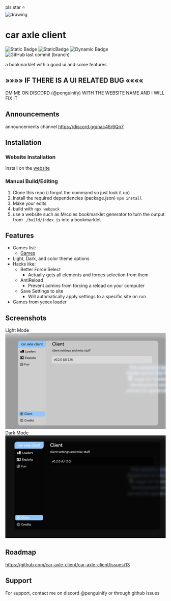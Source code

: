 pls star ⭐️  
<img src="https://delivery.contenthub.allstate.com/api/public/content/f0e5db4104d04bf386f97f6dc098bfc5?v=353a1ed1" alt="drawing" width="200"/>

# car axle client

![Static Badge](https://img.shields.io/badge/certified-trash-734422?style=plastic) ![StaticBadge](https://img.shields.io/badge/lines_of_code-1502-blue?style=plastic) ![Dynamic Badge](https://img.shields.io/github/actions/workflow/status/car-axle-client/car-axle-client/webpack.yml?style=plastic) ![GitHub last commit (branch)](https://img.shields.io/github/last-commit/car-axle-client/car-axle-client/main?style=plastic)

a bookmarklet with a good ui and some features

## »»»» IF THERE IS A UI RELATED BUG ««««

DM ME ON DISCORD (@penguinify) WITH THE WEBSITE NAME AND I WILL FIX IT

## Announcements

announcements channel
https://discord.gg/nac46r6Qn7

## Installation

### Website Installation

Install on the [website](https://car-axle-client.github.io)

### Manual Build/Editing

1. Clone this repo (i forgot the command so just look it up)
2. Install the required dependencies (package.json)
   `npm install`
3. Make your edits
4. build with
   `npx webpack`
5. use a website such as Mrcoles bookmarklet generator to turn the output from `./build/index.js` into a bookmarklet

## Features

- Games list:
  - [Games](https://github.com/car-axle-client/car-axle-client/blob/main/docs/games.md)
- Light, Dark, and color theme options
- Hacks like:
  - Better Force Select
    - Actually gets all elements and forces selection from them
  - AntiReload
    - Prevent admins from forcing a reload on your computer
  - Save Settings to site
    - Will automatically apply settings to a specific site on run
- Games from yexex loader

## Screenshots

Light Mode
![App Screenshot](docs/light.png)
Dark Mode
![App Screenshot](docs/dark.png)

## Roadmap

https://github.com/car-axle-client/car-axle-client/issues/13

## Support

For support, contact me on discord @penguinify or through github issues
